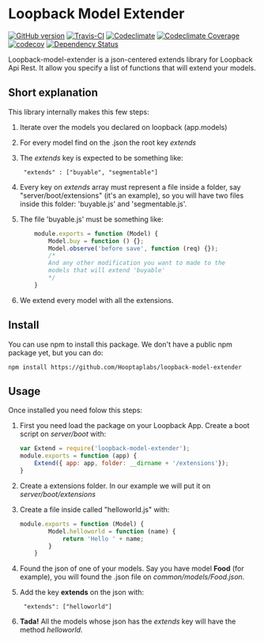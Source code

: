 Loopback Model Extender
=========
[![GitHub version][fury-badge]][fury-url]
[![Travis-CI][travis-badge]][travis-url]
[![Codeclimate][codeclimate-badge]][codeclimate-url]
[![Codeclimate Coverage][codeclimate-cov-badge]][codeclimate-cov-url]
[![codecov][codecov-badge]][codecov-url]
[![Dependency Status][gemnasium-badge]][gemnasium-url]

Loopback-model-extender is a json-centered extends library for Loopback Api Rest. It allow you specify
a list of functions that will extend your models.

Short explanation
---------

This library internally makes this few steps:

1. Iterate over the models you declared on loopback (app.models)
2. For every model find on the <model>.json the root key *extends*
3. The *extends* key is expected to be something like:

        "extends" : ["buyable", "segmentable"]
4. Every key on *extends* array must represent a file inside a folder, say "server/boot/extensions" (it's an example),
so you will have two files inside this folder: 'buyable.js' and 'segmentable.js'.
5. The file 'buyable.js' must be something like:

    ```javascript
        module.exports = function (Model) {
            Model.buy = function () {};
            Model.observe('before save', function (req) {});
            /*
            And any other modification you want to made to the
            models that will extend 'buyable'
            */
        }
    ```
6. We extend every model with all the extensions.

Install
---------

You can use npm to install this package. We don't have a public npm package yet, but you can do:

    npm install https://github.com/Hooptaplabs/loopback-model-extender

Usage
---------

Once installed you need folow this steps:

1. First you need load the package on your Loopback App. Create a boot script on *server/boot* with:

    ```javascript
    var Extend = require('loopback-model-extender');
    module.exports = function (app) {
        Extend({ app: app, folder: __dirname + '/extensions'});
    }
    ```
2. Create a extensions folder. In our example we will put it on *server/boot/extensions*
3. Create a file inside called "helloworld.js" with:

    ```javascript
    module.exports = function (Model) {
            Model.helloworld = function (name) {
                return 'Hello ' + name;
            }
        }
    ```
4. Found the json of one of your models. Say you have model **Food** (for example), you will found the .json file on *common/models/Food.json*.
5. Add the key **extends** on the json with:

        "extends": ["helloworld"]
6. **Tada!** All the models whose json has the *extends* key will have the method *helloworld*.

[npm-badge]: https://img.shields.io/npm/v/loopback-model-extender.svg
[npm-url]: https://www.npmjs.com/package/loopback-model-extender

[fury-badge]: https://badge.fury.io/gh/Hooptaplabs%2Floopback-model-extender.svg
[fury-url]: https://www.npmjs.com/package/loopback-model-extender

[travis-badge]: https://travis-ci.org/Hooptaplabs/loopback-model-extender.svg
[travis-url]: https://travis-ci.org/Hooptaplabs/loopback-model-extender

[codecov-badge]: https://codecov.io/gh/Hooptaplabs/loopback-model-extender/branch/develop/graph/badge.svg
[codecov-url]: https://codecov.io/gh/Hooptaplabs/loopback-model-extender

[gemnasium-badge]: https://gemnasium.com/badges/github.com/Hooptaplabs/loopback-model-extender.svg
[gemnasium-url]: https://gemnasium.com/github.com/Hooptaplabs/loopback-model-extender

[codeclimate-badge]: https://codeclimate.com/github/Hooptaplabs/loopback-model-extender/badges/gpa.svg
[codeclimate-url]: https://codeclimate.com/github/Hooptaplabs/loopback-model-extender

[codeclimate-cov-badge]: https://codeclimate.com/github/Hooptaplabs/loopback-model-extender/badges/coverage.svg
[codeclimate-cov-url]: https://codeclimate.com/github/Hooptaplabs/loopback-model-extender/coverage

[coverage-badge]: https://codeclimate.com/github/Hooptaplabs/loopback-model-extender/badges/coverage.svg
[coverage-url]: https://codeclimate.com/github/Hooptaplabs/loopback-model-extender/coverage
